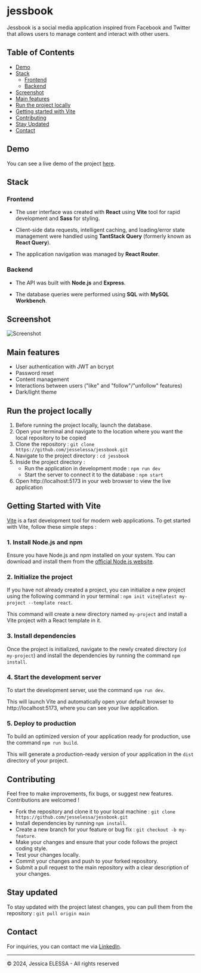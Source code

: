 # jessbook

Jessbook is a social media application inspired from Facebook and Twitter that allows users to manage content and interact with other users.

## Table of Contents

- [Demo](#demo)
- [Stack](#stack)
    - [Frontend](#frontend)
    - [Backend](#backend)
- [Screenshot](#screenshot)
- [Main features](#main-features)
- [Run the project locally](#run-the-project-locally)
- [Getting started with Vite](#getting-started-with-vite)
- [Contributing](#contributing)
- [Stay Updated](#stay-updated)
- [Contact](#contact)

## Demo

You can see a live demo of the project [here](https://).

## Stack

### Frontend

- The user interface was created with **React** using **Vite** tool for rapid development and **Sass** for styling.
  
- Client-side data requests, intelligent caching, and loading/error state management were handled using **TantStack Query** (formerly known as **React Query**).
  
- The application navigation was managed by **React Router**.

### Backend

- The API was built with **Node.js** and **Express**.

- The database queries were performed using **SQL** with **MySQL Workbench**.  

## Screenshot

![Screenshot](./public/screenshot.png)

## Main features

- User authentication with JWT an bcrypt
- Password reset
- Content management
- Interactions between users ("like" and "follow"/"unfollow" features)
- Dark/light theme

## Run the project locally

1. Before running the project locally, launch the database.
2. Open your terminal and navigate to the location where you want the local repository to be copied
3. Clone the repository : `git clone https://github.com/jesselessa/jessbook.git`
4. Navigate to the project directory : `cd jessbook`
5. Inside the project directory :
    - Run the application in development mode : `npm run dev`
    - Start the server to connect it to the database : `npm start`
7. Open http://localhost:5173 in your web browser to view the live application

## Getting Started with Vite

[Vite](https://vitejs.dev/) is a fast development tool for modern web applications. To get started with Vite, follow these simple steps :

### 1. Install Node.js and npm

Ensure you have Node.js and npm installed on your system. You can download and install them from the [official Node.js website](https://nodejs.org/en).

### 2. Initialize the project

If you have not already created a project, you can initialize a new project using the following command in your terminal : `npm init vite@latest my-project --template react`.

This command will create a new directory named `my-project` and install a Vite project with a React template in it.

### 3. Install dependencies

Once the project is initialized, navigate to the newly created directory (`cd my-project`) and install the dependencies by running the command `npm install`.

### 4. Start the development server

To start the development server, use the command `npm run dev`.

This will launch Vite and automatically open your default browser to http://localhost:5173, where you can see your live application.

### 5. Deploy to production

To build an optimized version of your application ready for production, use the command `npm run build`.

This will generate a production-ready version of your application in the `dist` directory of your project.

## Contributing

Feel free to make improvements, fix bugs, or suggest new features. Contributions are welcomed !

- Fork the repository and clone it to your local machine : `git clone https://github.com/jesselessa/jessbook.git`
- Install dependencies by running `npm install`.
- Create a new branch for your feature or bug fix : `git checkout -b my-feature`.
- Make your changes and ensure that your code follows the project coding style.
- Test your changes locally.
- Commit your changes and push to your forked repository.
- Submit a pull request to the main repository with a clear description of your changes.

## Stay updated

To stay updated with the project latest changes, you can pull them from the repository : `git pull origin main`

## Contact

For inquiries, you can contact me via [LinkedIn](https://www.linkedin.com/in/jessica-elessa/).

---

&copy; 2024, Jessica ELESSA - All rights reserved
